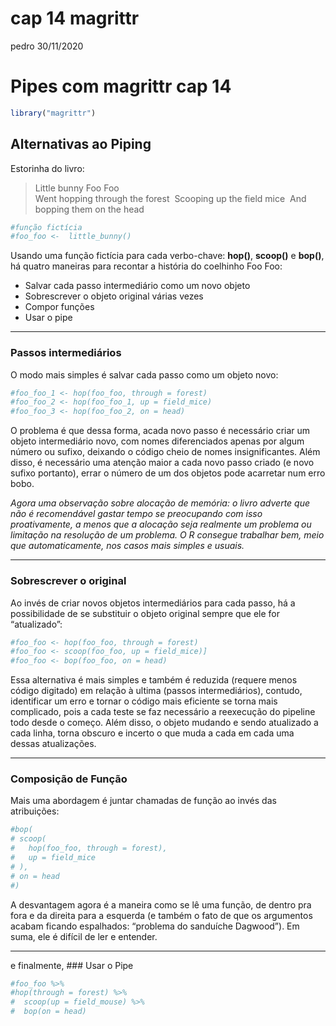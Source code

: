 cap 14 magrittr
================
pedro
30/11/2020

# Pipes com magrittr cap 14

``` r
library("magrittr")
```

## Alternativas ao Piping

Estorinha do livro:

> Little bunny Foo Foo  
> Went hopping through the forest  Scooping up the field mice  And
> bopping them on the head 

``` r
#função fictícia
#foo_foo <-  little_bunny()
```

Usando uma função fictícia para cada verbo-chave: **hop()**, **scoop()**
e **bop()**, há quatro maneiras para recontar a história do coelhinho
Foo Foo:  

-   Salvar cada passo intermediário como um novo objeto
-   Sobrescrever o objeto original várias vezes
-   Compor funções
-   Usar o pipe

------------------------------------------------------------------------

### Passos intermediários

O modo mais simples é salvar cada passo como um objeto novo:

``` r
#foo_foo_1 <- hop(foo_foo, through = forest)
#foo_foo_2 <- hop(foo_foo_1, up = field_mice)
#foo_foo_3 <- hop(foo_foo_2, on = head)
```

O problema é que dessa forma, acada novo passo é necessário criar um
objeto intermediário novo, com nomes diferenciados apenas por algum
número ou sufixo, deixando o código cheio de nomes insignificantes. Além
disso, é necessário uma atenção maior a cada novo passo criado (e novo
sufixo portanto), errar o número de um dos objetos pode acarretar num
erro bobo.

*Agora uma observação sobre alocação de memória: o livro adverte que não
é recomendável gastar tempo se preocupando com isso proativamente, a
menos que a alocação seja realmente um problema ou limitação na
resolução de um problema. O R consegue trabalhar bem, meio que
automaticamente, nos casos mais simples e usuais.*

------------------------------------------------------------------------

### Sobrescrever o original

Ao invés de criar novos objetos intermediários para cada passo, há a
possibilidade de se substituir o objeto original sempre que ele for
“atualizado”:

``` r
#foo_foo <- hop(foo_foo, through = forest)
#foo_foo <- scoop(foo_foo, up = field_mice)]
#foo_foo <- bop(foo_foo, on = head)
```

Essa alternativa é mais simples e também é reduzida (requere menos
código digitado) em relação à ultima (passos intermediários), contudo,
identificar um erro e tornar o código mais eficiente se torna mais
complicado, pois a cada teste se faz necessário a reexecução do pipeline
todo desde o começo. Além disso, o objeto mudando e sendo atualizado a
cada linha, torna obscuro e incerto o que muda a cada em cada uma dessas
atualizações.

------------------------------------------------------------------------

### Composição de Função

Mais uma abordagem é juntar chamadas de função ao invés das atribuições:

``` r
#bop(
# scoop(
#   hop(foo_foo, through = forest),
#   up = field_mice
# ),
# on = head
#)
```

A desvantagem agora é a maneira como se lê uma função, de dentro pra
fora e da direita para a esquerda (e também o fato de que os argumentos
acabam ficando espalhados: “problema do sanduíche Dagwood”). Em suma,
ele é difícil de ler e entender.

------------------------------------------------------------------------

e finalmente, \#\#\# Usar o Pipe

``` r
#foo_foo %>% 
#hop(through = forest) %>% 
#  scoop(up = field_mouse) %>% 
#  bop(on = head)
```
